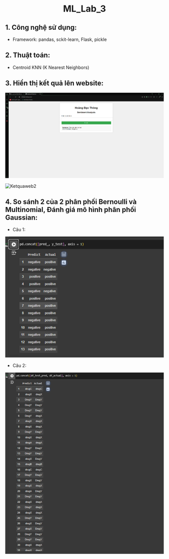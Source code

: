 <div align = center>
<h1>ML_Lab_3</h1>
</div>

## 1. Công nghệ sử dụng:

 - Framework: pandas, sckit-learn, Flask, pickle

## 2. Thuật toán:

 - Centroid KNN (K Nearest Neighbors)

## 3. Hiển thị kết quả lên website:

![Ketquaweb1](web1.png)

![Ketquaweb2](web2.png)

## 4. So sánh 2 của 2 phân phối Bernoulli và Multinomial, Đánh giá mô hình phân phối Gaussian:

 - Câu 1:

![Cau1](cau1.png)

 - Câu 2:

![Cau2](cau2.png)
